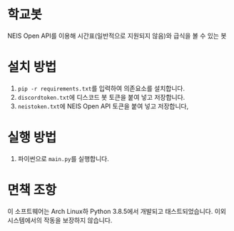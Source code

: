 # 학교봇
NEIS Open API를 이용해 시간표(일반적으로 지원되지 않음)와 급식을 볼 수 있는 봇
# 설치 방법
1. `pip -r requirements.txt`를 입력하여 의존요소를 설치합니다.
2. `discordtoken.txt`에 디스코드 봇 토큰을 붙여 넣고 저장합니다.
3. `neistoken.txt`에 NEIS Open API 토큰을 붙여 넣고 저장합니다,
# 실행 방법
1. 파이썬으로 `main.py`를 실행합니다.
# 면책 조항
이 소프트웨어는 Arch Linux하 Python 3.8.5에서 개발되고 태스트되었습니다. 이외 시스템에서의 작동을 보장하지 않습니다.